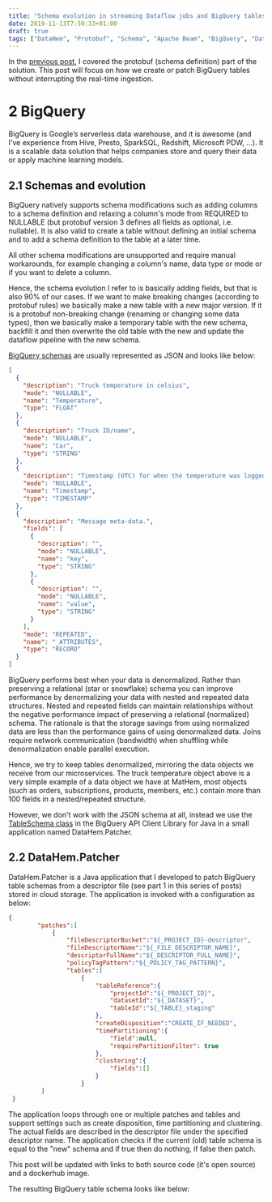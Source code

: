 ```yaml
---
title: "Schema evolution in streaming Dataflow jobs and BigQuery tables, part 2"
date: 2019-11-13T7:50:33+01:00
draft: true
tags: ["DataHem", "Protobuf", "Schema", "Apache Beam", "BigQuery", "Dataflow"]
---
```


In the [previous post](https://robertsahlin.com/schema-evolution-in-streaming-dataflow-jobs-and-bigquery-tables-part-1/), I covered the protobuf (schema definition) part of the solution.  This post will focus on how we create or patch BigQuery tables without interrupting the real-time ingestion.

# 2 BigQuery
BigQuery is Google’s serverless data warehouse, and it is awesome (and I've experience from Hive, Presto, SparkSQL, Redshift, Microsoft PDW, ...). It is a scalable data solution that helps companies store and query their data or apply machine learning models.

## 2.1 Schemas and evolution
BigQuery natively supports schema modifications such as adding columns to a schema definition and relaxing a column's mode from REQUIRED to NULLABLE (but protobuf version 3 defines all fields as optional, i.e. nullable). It is also valid to create a table without defining an initial schema and to add a schema definition to the table at a later time.

All other schema modifications are unsupported and require manual workarounds, for example changing a column's name, data type or mode or if you want to delete a column.

Hence, the schema evolution I refer to is basically adding fields, but that is also 90% of our cases. If we want to make breaking changes (according to protobuf rules) we basically make a new table with a new major version. If it is a protobuf non-breaking change (renaming or changing some data types), then we basically make a temporary table with the new schema, backfill it and then overwrite the old table with the new and update the dataflow pipeline with the new schema.

[BigQuery schemas](https://cloud.google.com/bigquery/docs/schemas) are usually represented as JSON and looks like below:

```json
[
  {
    "description": "Truck temperature in celsius",
    "mode": "NULLABLE",
    "name": "Temperature",
    "type": "FLOAT"
  },
  {
    "description": "Truck ID/name",
    "mode": "NULLABLE",
    "name": "Car",
    "type": "STRING"
  },
  {
    "description": "Timestamp (UTC) for when the temperature was logged.",
    "mode": "NULLABLE",
    "name": "Timestamp",
    "type": "TIMESTAMP"
  },
  {
    "description": "Message meta-data.",
    "fields": [
      {
        "description": "",
        "mode": "NULLABLE",
        "name": "key",
        "type": "STRING"
      },
      {
        "description": "",
        "mode": "NULLABLE",
        "name": "value",
        "type": "STRING"
      }
    ],
    "mode": "REPEATED",
    "name": "_ATTRIBUTES",
    "type": "RECORD"
  }
]
```

BigQuery performs best when your data is denormalized. Rather than preserving a relational (star or snowflake) schema you can improve performance by denormalizing your data with nested and repeated data structures. Nested and repeated fields can maintain relationships without the negative performance impact of preserving a relational (normalized) schema. The rationale is that the storage savings from using normalized data are less than the performance gains of using denormalized data. Joins require network communication (bandwidth) when shuffling while denormalization enable parallel execution.

Hence, we try to keep tables denormalized, mirroring the data objects we receive from our microservices. The truck temperature object above is a very simple example of a data object we have at MatHem, most objects (such as orders, subscriptions, products, members, etc.) contain more than 100 fields in a nested/repeated structure.

However, we don't work with the JSON schema at all, instead we use the [TableSchema class](https://developers.google.com/resources/api-libraries/documentation/bigquery/v2/java/latest/) in the BigQuery API Client Library for Java in a small application named DataHem.Patcher.

## 2.2 DataHem.Patcher
DataHem.Patcher is a Java application that I developed to patch BigQuery table schemas from a descriptor file (see part 1 in this series of posts) stored in cloud storage. The application is invoked with a configuration as below:

```json
{
        "patches":[
            {
                "fileDescriptorBucket":"${_PROJECT_ID}-descriptor",
                "fileDescriptorName":"${_FILE_DESCRIPTOR_NAME}",
                "descriptorFullName":"${_DESCRIPTOR_FULL_NAME}",
                "policyTagPattern":"${_POLICY_TAG_PATTERN}",
                "tables":[
                    {
                        "tableReference":{
                            "projectId":"${_PROJECT_ID}",
                            "datasetId":"${_DATASET}",
                            "tableId":"${_TABLE}_staging"
                        },
                        "createDisposition":"CREATE_IF_NEEDED",
                        "timePartitioning":{
                            "field":null,
                            "requirePartitionFilter": true
                        },
                        "clustering":{
                            "fields":[]
                        }
                    }
         ]
 }
```
The application loops through one or multiple patches and tables and support settings such as create disposition, time partitioning and clustering. The actual fields are described in the descriptor file under the specified descriptor name. The application checks if the current (old) table schema is equal to the "new" schema and if true then do nothing, if false then patch.

This post will be updated with links to both source code (it's open source) and a dockerhub image.

The resulting BigQuery table schema looks like below:
